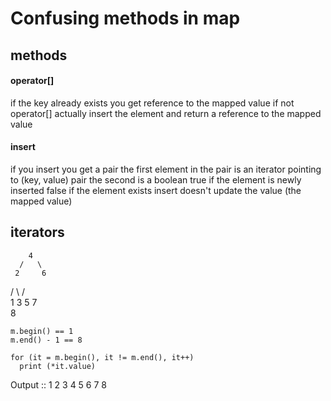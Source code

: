 # Confusing methods in map

## methods
#### operator[]
if the key already exists you get reference to the mapped value
  if not operator[] actually insert the element and return a reference to the mapped value

#### insert
if you insert you get a pair
  the first element in the pair is an iterator pointing to (key, value) pair
  the second is a boolean 
    true if the element is newly inserted 
    false if the element exists
  insert doesn't update the value (the mapped value)

## iterators
        4
      /   \
     2     6
   /   \  /  \
  1    3  5   7
                \
                 8

```
m.begin() == 1
m.end() - 1 == 8

for (it = m.begin(), it != m.end(), it++)
  print (*it.value)
```
Output :: 1 2 3 4 5 6 7 8
